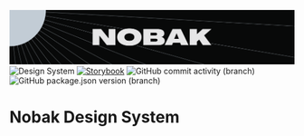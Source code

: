 ![nobak](./assets/nobak-banner.png)
![Design System](https://img.shields.io/badge/Design_System-blue)
[![Storybook](https://img.shields.io/badge/Storybook-orange)](https://github.com/storybookjs)
![GitHub commit activity (branch)](https://img.shields.io/github/commit-activity/m/nobak-net/nobak-native-design-system)
![GitHub package.json version (branch)](https://img.shields.io/github/package-json/v/nobak-net/nobak-native-design-system/main)

# Nobak Design System